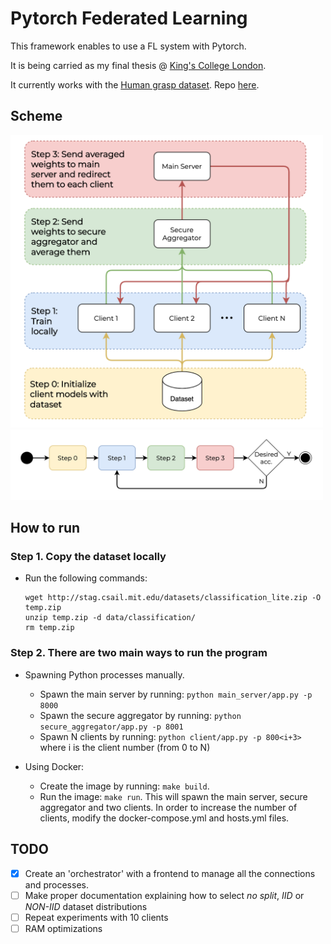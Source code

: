 # Pytorch Federated Learning
This framework enables to use a FL system with Pytorch.

It is being carried as my final thesis @ [King's College London](https://www.kcl.ac.uk/).

It currently works with the [Human grasp dataset](http://stag.csail.mit.edu/). Repo [here](https://github.com/Erkil1452/touch).

## Scheme
<img src="./documentation/img/diagram_0.png" width="500">
<img src="./documentation/img/diagram_1.png" width="500">

## How to run

### Step 1. Copy the dataset locally

- Run the following commands:
    ```
    wget http://stag.csail.mit.edu/datasets/classification_lite.zip -O temp.zip
    unzip temp.zip -d data/classification/
    rm temp.zip
    ```

### Step 2. There are two main ways to run the program

- Spawning Python processes manually.
    - Spawn the main server by running: `python main_server/app.py -p 8000`
    - Spawn the secure aggregator by running: `python secure_aggregator/app.py -p 8001`
    - Spawn N clients by running: `python client/app.py -p 800<i+3>` where i is the client number (from 0 to N)

- Using Docker:
    - Create the image by running: `make build`.
    - Run the image: `make run`. This will spawn the main server, secure aggregator and two clients. In order to increase the number of clients, modify the docker-compose.yml and hosts.yml files.


## TODO
- [X] Create an 'orchestrator' with a frontend to manage all the connections and processes.
- [ ] Make proper documentation explaining how to select *no split*, *IID* or *NON-IID* dataset distributions
- [ ] Repeat experiments with 10 clients
- [ ] RAM optimizations
